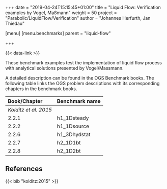 +++
date = "2019-04-24T15:15:45+01:00"
title = "Liquid Flow: Verification examples by Vogel, Maßmann"
weight = 50
project = "Parabolic/LiquidFlow/Verification"
author = "Johannes Herfurth, Jan Thiedau"

[menu]
  [menu.benchmarks]
    parent = "liquid-flow"

+++

{{< data-link >}}

These benchmark examples test the implementation of
liquid flow process with analytical solutions
presented by Vogel/Massmann.

A detailed description can be found in the OGS Benchmark books.
The following table links the OGS problem descriptions with its corresponding
chapters in the benchmark books.

| Book/Chapter | Benchmark name |
|:--- | :--- |
|*Kolditz et al. 2015*||
|2.2.1  |  h1_1Dsteady|
|2.2.2  |  h1_1Dsource|
|2.2.6  |  h1_3Dhydstat|
|2.2.7  |  h2_1D1bt|
|2.2.8  |  h2_1D2bt|
<!--
| *Kolditz et al. 2016*||
| *Kolditz et al. 2018*||
-->

## References

{{< bib "kolditz:2015" >}}
